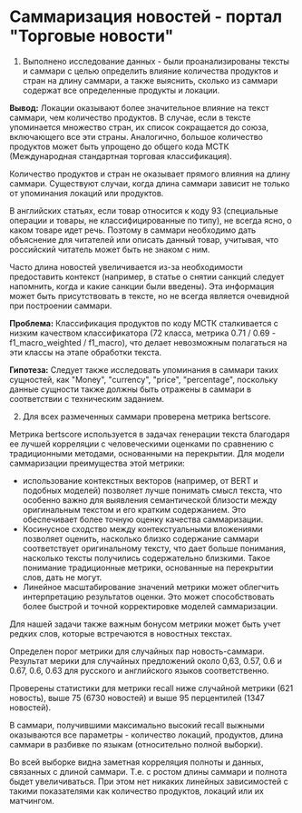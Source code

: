# Саммаризация новостей - портал "Торговые новости"

1. Выполнено исследование данных - были проанализированы тексты и саммари с целью определить влияние количества продуктов и стран на длину саммари, а также выяснить, сколько из саммари содержат все определенные продукты и локации.

**Вывод:** Локации оказывают более значительное влияние на текст саммари, чем количество продуктов. В случае, если в тексте упоминается множество стран, их список сокращается до союза, включающего все эти страны. Аналогично, большое количество продуктов может быть упрощено до общего кода МСТК (Международная стандартная торговая классификация).

Количество продуктов и стран не оказывает прямого влияния на длину саммари. Существуют случаи, когда длина саммари зависит не только от упоминания локаций или продуктов.

В английских статьях, если товар относится к коду 93 (специальные операции и товары, не классифицированные по типу), не всегда ясно, о каком товаре идет речь. Поэтому в саммари необходимо дать объяснение для читателей или описать данный товар, учитывая, что российский читатель может быть не знаком с ним.

Часто длина новостей увеличивается из-за необходимости предоставить контекст (например, в статье о снятии санкций следует напомнить, когда и какие санкции были введены). Эта информация может быть присутствовать в тексте, но не всегда является очевидной при построении саммари.

**Проблема:** Классификация продуктов по коду МСТК сталкивается с низким качеством классификатора (72 класса, метрика 0.71 / 0.69 - f1_macro_weighted / f1_macro), что делает невозможным полагаться на эти классы на этапе обработки текста.

**Гипотеза:** Следует также исследовать упоминания в саммари таких сущностей, как "Money", "currency", "price", "percentage", поскольку данные сущности также должны быть отражены в саммари в соответствии с техническим заданием.



2. Для всех размеченных саммари проверена метрика bertscore.

Метрика bertscore используется в задачах генерации текста благодаря ее лучшей корреляции с человеческими оценками по сравнению с традиционными методами, основанными на перекрытии.
Для модели саммаризации преимущества этой метрики:
- использование контекстных векторов (например, от BERT и подобных моделей) позволяет лучше понимать смысл текста, что особенно важно для выявления семантической близости между оригинальным текстом и его кратким содержанием. Это обеспечивает более точную оценку качества саммаризации.
- Косинусное сходство между контекстуальными вложениями позволяет оценить, насколько близко содержание саммари соответствует оригинальному тексту, что дает больше понимания, насколько тексты получились содержательно близкими. Такое понимание традиционные метрики, основанные на перекрытии слов, дать не могут.
- Линейное масштабирование значений метрики может облегчить интерпретацию результатов оценки. Это может способствовать более быстрой и точной корректировке моделей саммаризации.

Для нашей задачи также важным бонусом метрики может быть учет редких слов, которые встречаются в новостных текстах.

Определен порог метрики для случайных пар новость-саммари. Результат мерики для случайных предложений около 0,63, 0.57, 0.6 и 0.67, 0.6, 0.63 для русского и английского языков соответственно.

Проверены статистики для метрики recall ниже случайной метрики (621 новость), выше 75 (6730 новостей) и выше 95 перцентилей (1347 новостей).

В саммари, получившими максимально высокий recall выжными оказываются все параметры - количество локаций, продуктов, длина саммари в разбивке по языкам (относительно полной выборки).

Во всей выборке видна заметная корреляция полноты и данных, связанных с длиной саммари. Т.е. с ростом длины саммари и полнота быдет увеличиваться.
При этом нет никаких линейных зависимостей с такими показателями как количество продуктов, локаций или их матчингом.
